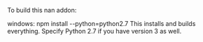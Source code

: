
To build this nan addon:

  windows:
    npm install --python=python2.7
    This installs and builds everything.
    Specify Python 2.7 if you have version 3 as well.